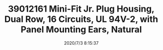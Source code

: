 ﻿---
layout: post 
title: 39012161 Mini-Fit Jr. Plug Housing, Dual Row, 16 Circuits, UL 94V-2, with Panel Mounting Ears, Natural
tags: 5557
categories: wire-cable
overview: Mini-Fit Jr. Plug Housing, Dual Row, 16 Circuits, UL 94V-2, with Panel Mounting Ears, Natural
part_number: 39012161
thumb_img: static/202007/421-thumb-20200703161613.jpg
small_img: static/202007/421-20200703161613.jpg
date: 2020/7/3 8:15:37
---



